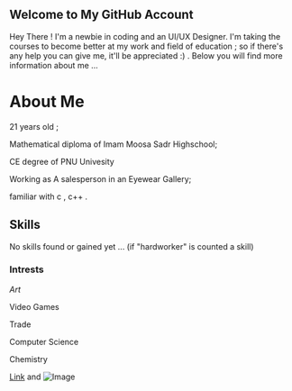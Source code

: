 ## Welcome to My GitHub Account
Hey There ! I'm a newbie in coding and an UI/UX Designer. I'm taking the courses to become better at my work and field of education ; so if there's any help you can give me, it'll be appreciated :) .
Below you will find more information about me ...

# About Me

21 years old ;

Mathematical diploma of Imam Moosa Sadr Highschool;

CE degree of PNU Univesity

Working as A salesperson in an Eyewear Gallery;

familiar with c , c++ .

## **Skills**

No skills found or gained yet ... (if "hardworker" is counted a skill)

### **Intrests**

_Art_

Video Games

Trade

Computer Science

Chemistry

[Link](url) and ![Image](https://unsplash.com/photos/2LowviVHZ-E)
